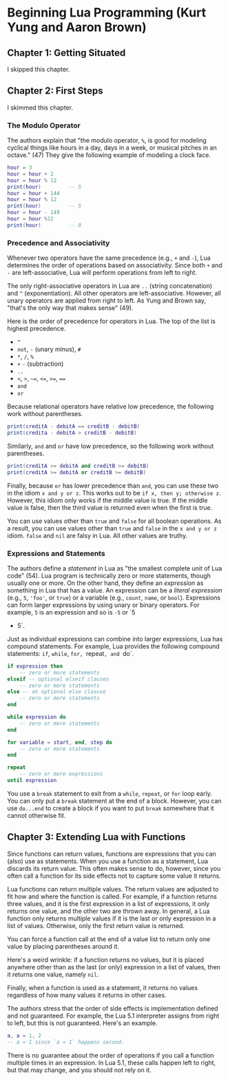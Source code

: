 # Beginning Lua Programming (Kurt Yung and Aaron Brown)

## Chapter 1: Getting Situated

I skipped this chapter.

## Chapter 2: First Steps

I skimmed this chapter.

### The Modulo Operator

The authors explain that "the modulo operator, `%`, is good for modeling
cyclical things like hours in a day, days in a week, or musical pitches in an
octave." (47)  They give the following example of modeling a clock face.

```lua
hour = 3
hour = hour + 2
hour = hour % 12
print(hour)         -- 5
hour = hour + 144
hour = hour % 12
print(hour)         -- 5
hour = hour - 149
hour = hour %12
print(hour)         -- 0
```

### Precedence and Associativity

Whenever two operators have the same precedence (e.g., `+` and `-`), Lua
determines the order of operations based on associativity.  Since both `+` and
`-` are left-associative, Lua will perform operations from left to right.

The only right-associative operators in Lua are `..` (string concatenation)
and `^` (exponentiation).  All other operators are left-associative.  However,
all unary operators are applied from right to left.  As Yung and Brown say,
"that's the only way that makes sense" (49).

Here is the order of precedence for operators in Lua.  The top of the list is
highest precedence.

+ `^`
+ `not`, `-` (unary minus), `#`
+ `*`, `/`, `%`
+ `+` `-` (subtraction)
+ `..`
+ `<`, `>`, `~=`, `<=`, `>=`, `==`
+ `and`
+ `or`

Because relational operators have relative low precedence, the following work
without parentheses.

```lua
print(creditA - debitA == creditB - debitB)
print(credita - debitA > creditB - debitB)
```

Similarly, `and` and `or` have low precedence, so the following work without
parentheses.

```lua
print(creditA >= debitA and creditB >= debitB)
print(creditA >= debitA or creditB >= debitB)
```

Finally, because `or` has lower precedence than `and`, you can use these two
in the idiom `x and y or z`.  This works out to be `if x, then y; otherwise
z`.  However, this idiom only works if the middle value is true.  If the
middle value is false, then the third value is returned even when the first is
true.

You can use values other than `true` and `false` for all boolean operations.
As a result, you can use values other than `true` and `false` in the `x and
y or z` idiom.  `false` and `nil` are falsy in Lua.  All other values are
truthy.

### Expressions and Statements

The authors define a *statement* in Lua as "the smallest complete unit of Lua
code" (54).  Lua program is technically zero or more statements, though
usually one or more.  On the other hand, they define an *expression* as
something in Lua that has a value.  An expression can be a *literal
expression* (e.g., `5`, `'foo'`, or `true`) or a variable (e.g., `count`,
`name`, or `bool`).  Expressions can form larger expressions by using unary or
binary operators.  For example, `5` is an expression and so is `-5` or `5
+ 5`.

Just as individual expressions can combine into larger expressions, Lua has
compound statements.  For example, Lua provides the following compound
statements: `if`, `while`, `for, `repeat`, and `do`.

```lua
if expression then
    -- zero or more statements
elseif -- optional elseif clauses
    -- zero or more statements
else -- an optional else clasuse
    -- zero or more statements
end

while expression do
    -- zero or more statements
end

for variable = start, end, step do
    -- zero or more statements
end

repeat
    -- zero or more expressions
until expression
```

You use a `break` statement to exit from a `while`, `repeat`, or `for` loop
early.  You can only put a `break` statement at the end of a block.  However,
you can use `do...end` to create a block if you want to put `break` somewhere
that it cannot otherwise fit.

## Chapter 3: Extending Lua with Functions

Since functions can return values, functions are expressions that you can
(also) use as statements.  When you use a function as a statement, Lua
discards its return value.  This often makes sense to do, however, since you
often call a function for its side effects not to capture some value it
returns.

Lua functions can return multiple values.  The return values are adjusted to
fit how and where the function is called. For example, if a function returns
three values, and it is the first expression in a list of expressions, it only
returns one value, and the other two are thrown away.  In general, a Lua
function only returns multiple values if it is the last or only expression in
a list of values.  Otherwise, only the first return value is returned.

You can force a function call at the end of a value list to return only one
value by placing parentheses around it.

Here's a weird wrinkle: if a function returns no values, but it is placed
anywhere other than as the last (or only) expression in a list of values, then
it returns one value, namely `nil`.

Finally, when a function is used as a statement, it returns no values
regardless of how many values it returns in other cases.

The authors stress that the order of side effects is implementation defined
and not guaranteed.  For example, the Lua 5.1 interpreter assigns from right
to left, but this is not guaranteed.  Here's an example.

```lua
a, a = 1, 2
-- a = 1 since `a = 1` happens second.
```

There is no guarantee about the order of operations if you call a function
multiple times in an expression.  In Lua 5.1, these calls happen left to
right, but that may change, and you should not rely on it.
